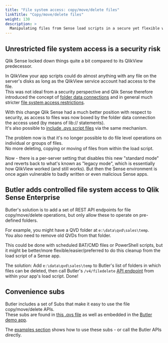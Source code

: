 ```yaml
---
title: "File system access: copy/move/delete files"
linkTitle: "Copy/move/delete files"
weight: 130
description: >
  Manipulating files from Sense load scripts in a secure yet flexible way.
---
```


## Unrestricted file system access is a security risk

Qlik Sense locked down things quite a bit compared to its QlikView predecessor.

In QlikView your app scripts could do almost anything with any file on the server's disks as long as the QlikView service account had access to the file.  
This was not ideal from a security perspective and Qlik Sense therefore introduced the concept of [folder data connections](https://help.qlik.com/en-US/sense/August2021/Subsystems/Hub/Content/Sense_Hub/LoadData/connect-data-sources-data-load-editor.htm) and in general much stricter [file system access restrictions](https://help.qlik.com/en-US/sense/August2021/Subsystems/Hub/Content/Sense_Hub/LoadData/file-system-access-restriction.htm).

With this change Qlik Sense had a much better position with respect to security, as access to files was now boxed by the folder data connection the access used (by means of lib:// statements).  
It's also possible to [include .qvs script files](https://help.qlik.com/en-US/sense/August2021/Subsystems/Hub/Content/Sense_Hub/Scripting/SystemVariables/Include.htm) via the same mechanism.

The problem now is that it's no longer possible to do file level operations on individual or groups of files.  
No more deleting, copying or moving of files from within the load script.

Now - there is a per-server setting that disables this new "standard mode" and reverts back to what's known as "legacy mode", which is essentially how QlikView worked (and still works). But then the Sense environment is once again vulnerable to badly written or even malicious Sense apps.

## Butler adds controlled file system access to Qlik Sense Enterprise

Butler's solution is to add a set of REST API endpoints for file copy/move/delete operations, but only allow these to operate on pre-defined folders.

For example, you might have a QVD folder at `e:\data\qvd\sales\temp`.  
You also need to remove old QVDs from that folder.

This could be done with scheduled BAT/CMD files or PowerShell scripts, but it might be better/more flexible/easier/preferred to do this cleanup from the load script of a Sense app.

The solution: Add `e:\data\qvd\sales\temp` to Butler's list of folders in which files can be deleted, then call Butler's `/v4/filedelete` [API endpoint](/docs/reference/rest-api-1/?operationsSorter=alpha) from within your app's load script. Done!

## Convenience subs

Butler includes a set of Subs that make it easy to use the file copy/move/delete APIs.  
These subs are found in [this .qvs file](https://github.com/ptarmiganlabs/butler/blob/master/docs/sense_script/butler_subs.qvs) as well as embedded in the [Butler demo app](https://github.com/ptarmiganlabs/butler/tree/master/docs/sense_apps).

The [examples section](/docs/examples) shows how to use these subs - or call the Butler APIs directly.
